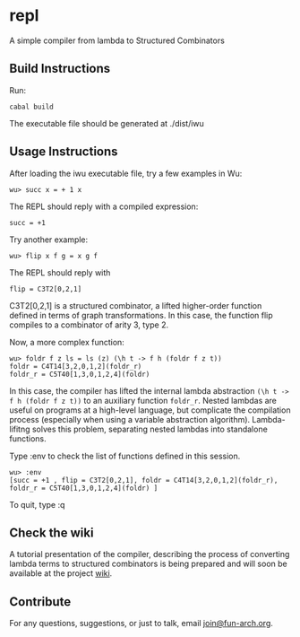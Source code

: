 # repl
A simple compiler from lambda to Structured Combinators


## Build Instructions
Run: 
   
   `cabal build`
   
The executable file should be generated at ./dist/iwu

## Usage Instructions

After loading the iwu executable file, try a few examples in Wu:
   
   `wu> succ x = + 1 x`
   
The REPL should reply with a compiled expression:
   
   `succ = +1`
   
Try another example:

   `wu> flip x f g = x g f`
   
The REPL should reply with

   `flip = C3T2[0,2,1]`
   
C3T2[0,2,1] is a structured combinator, a lifted higher-order function defined in terms of graph transformations. In this case, the function flip compiles to a combinator of arity 3, type 2.

Now, a more complex function:
  
   ```
   wu> foldr f z ls = ls (z) (\h t -> f h (foldr f z t)) 
   foldr = C4T14[3,2,0,1,2](foldr_r)
   foldr_r = C5T40[1,3,0,1,2,4](foldr)
   ```
   
In this case, the compiler has lifted the internal lambda abstraction `(\h t -> f h (foldr f z t))` to an auxiliary function `foldr_r`. Nested lambdas are useful on programs at a high-level language, but complicate the compilation process (especially when using a variable abstraction algorithm). Lambda-lifitng solves this problem, separating nested lambdas into standalone functions. 

Type :env to check the list of functions defined in this session.
  
   ```
   wu> :env
   [succ = +1 , flip = C3T2[0,2,1], foldr = C4T14[3,2,0,1,2](foldr_r), foldr_r = C5T40[1,3,0,1,2,4](foldr) ]  
   ```

To quit, type :q


## Check the wiki

A tutorial presentation of the compiler, describing the process of converting lambda terms to structured combinators is being prepared and will soon be available at the project [wiki](http://wiki.fun-arch.org).


## Contribute

For any questions, suggestions, or just to talk, email join@fun-arch.org. 

   

